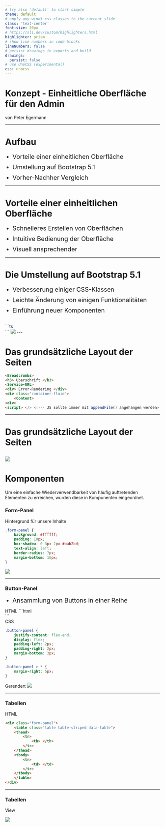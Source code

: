 ```yaml
---
# try also 'default' to start simple
theme: default
# apply any windi css classes to the current slide
class: 'text-center'
font-size: 20px
# https://sli.dev/custom/highlighters.html
highlighter: prism
# show line numbers in code blocks
lineNumbers: false
# persist drawings in exports and build
drawings:
  persist: false
# use UnoCSS (experimental)
css: unocss
---
```


# Konzept - Einheitliche Oberfläche für den Admin

von Peter Egermann

---

# Aufbau

- Vorteile einer einheitlichen Oberfläche
- Umstellung auf Bootstrap 5.1
- Vorher-Nachher Vergleich

<style>
li {
  margin-top: 10px;
  font-size: 20px;
}
</style>

---

# Vorteile einer einheitlichen Oberfläche

- Schnelleres Erstellen von Oberflächen
- Intuitive Bedienung der Oberfläche
- Visuell ansprechender

---

# Die Umstellung auf Bootstrap 5.1

- Verbesserung einiger CSS-Klassen
- Leichte Änderung von einigen Funktionalitäten
- Einführung neuer Komponenten

<br>
<v-click>
```ts
<div class="placeholder"></div>
```
<img src="/Placeholder-example.png" class="mt-5 h-40 rounded shadow" />
</v-click>
---

# Das grundsätzliche Layout der Seiten

```html {all|1|2|3|4|5,7|6|8}
<Breadcrumbs>
<h3> Überschrift </h3>
<Service-URL>
<div> Error-Rendering </div>
<div class="container-fluid">
    <Content>
<div>
<script> </> <!--- JS sollte immer mit appendFile() angehangen werden>
```

---

# Das grundsätzliche Layout der Seiten

## <img src="/Layout_Example.png" class="mt-5 rounded shadow" />

# Komponenten

Um eine einfache Wiederverwendbarkeit von häufig auftretenden Elementen zu erreichen, wurden diese in Komponenten eingeordnet.

### Form-Panel

Hintergrund für unsere Inhalte

<div grid="~ cols-2 gap-2">

```css
.form-panel {
    background: #ffffff;
    padding: 10px;
    box-shadow: 0 3px 2px #aab2bd;
    text-align: left;
    border-radius: 7px;
    margin-bottom: 10px;
}
```

<img src="/form-panel.png" class="mt-2 rounded shadow" />
</div>

---

### Button-Panel

<div grid="~ cols-2 gap-2">
<div>

- Ansammlung von Buttons in einer Reihe

</div>
<div>
<div>
HTML
```html
<div class="form-panel">
  <!-- Content -->
</div>
```
</div>
CSS

```css
.button-panel {
    justify-content: flex-end;
    display: flex;
    padding-left: 2px;
    padding-right: 2px;
    margin-bottom: 3px;
}

.button-panel > * {
    margin-right: 5px;
}
```

</div>
</div>

<v-click>
<div>
Gerendert
<img v-click src="/button-panel.png" class="rounded shadow" />
</div>
</v-click>

---

### Tabellen

<div>

HTML
```html {all|1|2}
<div class="form-panel">
    <table class="table table-striped data-table">
    <thead>
        <tr>
            <th> </th>
        </tr>
    </thead>
    <tbody>
        <tr>
            <td> </td>
        </tr>
    </tbody>
    </table>
</div>
```
</div>

---

### Tabellen

<div>

View

<img src="/Tabelle.png" class="rounded shadow" />
</div>
